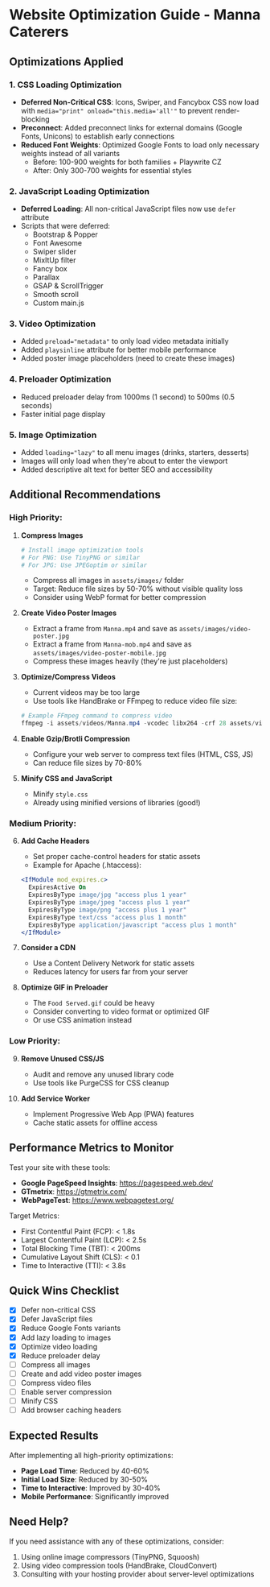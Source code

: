 # Website Optimization Guide - Manna Caterers

## Optimizations Applied

### 1. **CSS Loading Optimization**
- **Deferred Non-Critical CSS**: Icons, Swiper, and Fancybox CSS now load with `media="print" onload="this.media='all'"` to prevent render-blocking
- **Preconnect**: Added preconnect links for external domains (Google Fonts, Unicons) to establish early connections
- **Reduced Font Weights**: Optimized Google Fonts to load only necessary weights instead of all variants
  - Before: 100-900 weights for both families + Playwrite CZ
  - After: Only 300-700 weights for essential styles

### 2. **JavaScript Loading Optimization**
- **Deferred Loading**: All non-critical JavaScript files now use `defer` attribute
- Scripts that were deferred:
  - Bootstrap & Popper
  - Font Awesome
  - Swiper slider
  - MixItUp filter
  - Fancy box
  - Parallax
  - GSAP & ScrollTrigger
  - Smooth scroll
  - Custom main.js

### 3. **Video Optimization**
- Added `preload="metadata"` to only load video metadata initially
- Added `playsinline` attribute for better mobile performance
- Added poster image placeholders (need to create these images)

### 4. **Preloader Optimization**
- Reduced preloader delay from 1000ms (1 second) to 500ms (0.5 seconds)
- Faster initial page display

### 5. **Image Optimization**
- Added `loading="lazy"` to all menu images (drinks, starters, desserts)
- Images will only load when they're about to enter the viewport
- Added descriptive alt text for better SEO and accessibility

## Additional Recommendations

### High Priority:

1. **Compress Images**
   ```powershell
   # Install image optimization tools
   # For PNG: Use TinyPNG or similar
   # For JPG: Use JPEGoptim or similar
   ```
   - Compress all images in `assets/images/` folder
   - Target: Reduce file sizes by 50-70% without visible quality loss
   - Consider using WebP format for better compression

2. **Create Video Poster Images**
   - Extract a frame from `Manna.mp4` and save as `assets/images/video-poster.jpg`
   - Extract a frame from `Manna-mob.mp4` and save as `assets/images/video-poster-mobile.jpg`
   - Compress these images heavily (they're just placeholders)

3. **Optimize/Compress Videos**
   - Current videos may be too large
   - Use tools like HandBrake or FFmpeg to reduce video file size:
   ```powershell
   # Example FFmpeg command to compress video
   ffmpeg -i assets/videos/Manna.mp4 -vcodec libx264 -crf 28 assets/videos/Manna-compressed.mp4
   ```

4. **Enable Gzip/Brotli Compression**
   - Configure your web server to compress text files (HTML, CSS, JS)
   - Can reduce file sizes by 70-80%

5. **Minify CSS and JavaScript**
   - Minify `style.css`
   - Already using minified versions of libraries (good!)

### Medium Priority:

6. **Add Cache Headers**
   - Set proper cache-control headers for static assets
   - Example for Apache (.htaccess):
   ```apache
   <IfModule mod_expires.c>
     ExpiresActive On
     ExpiresByType image/jpg "access plus 1 year"
     ExpiresByType image/jpeg "access plus 1 year"
     ExpiresByType image/png "access plus 1 year"
     ExpiresByType text/css "access plus 1 month"
     ExpiresByType application/javascript "access plus 1 month"
   </IfModule>
   ```

7. **Consider a CDN**
   - Use a Content Delivery Network for static assets
   - Reduces latency for users far from your server

8. **Optimize GIF in Preloader**
   - The `Food Served.gif` could be heavy
   - Consider converting to video format or optimized GIF
   - Or use CSS animation instead

### Low Priority:

9. **Remove Unused CSS/JS**
   - Audit and remove any unused library code
   - Use tools like PurgeCSS for CSS cleanup

10. **Add Service Worker**
    - Implement Progressive Web App (PWA) features
    - Cache static assets for offline access

## Performance Metrics to Monitor

Test your site with these tools:
- **Google PageSpeed Insights**: https://pagespeed.web.dev/
- **GTmetrix**: https://gtmetrix.com/
- **WebPageTest**: https://www.webpagetest.org/

Target Metrics:
- First Contentful Paint (FCP): < 1.8s
- Largest Contentful Paint (LCP): < 2.5s
- Total Blocking Time (TBT): < 200ms
- Cumulative Layout Shift (CLS): < 0.1
- Time to Interactive (TTI): < 3.8s

## Quick Wins Checklist

- [x] Defer non-critical CSS
- [x] Defer JavaScript files
- [x] Reduce Google Fonts variants
- [x] Add lazy loading to images
- [x] Optimize video loading
- [x] Reduce preloader delay
- [ ] Compress all images
- [ ] Create and add video poster images
- [ ] Compress video files
- [ ] Enable server compression
- [ ] Minify CSS
- [ ] Add browser caching headers

## Expected Results

After implementing all high-priority optimizations:
- **Page Load Time**: Reduced by 40-60%
- **Initial Load Size**: Reduced by 30-50%
- **Time to Interactive**: Improved by 30-40%
- **Mobile Performance**: Significantly improved

## Need Help?

If you need assistance with any of these optimizations, consider:
1. Using online image compressors (TinyPNG, Squoosh)
2. Using video compression tools (HandBrake, CloudConvert)
3. Consulting with your hosting provider about server-level optimizations
